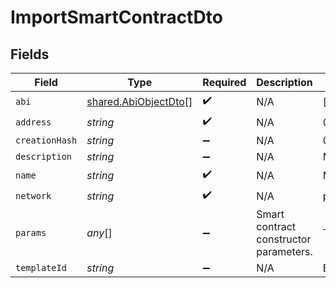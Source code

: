 # ImportSmartContractDto


## Fields

| Field                                                                               | Type                                                                                | Required                                                                            | Description                                                                         | Example                                                                             |
| ----------------------------------------------------------------------------------- | ----------------------------------------------------------------------------------- | ----------------------------------------------------------------------------------- | ----------------------------------------------------------------------------------- | ----------------------------------------------------------------------------------- |
| `abi`                                                                               | [shared.AbiObjectDto](../../../sdk/models/shared/abiobjectdto.md)[]                 | :heavy_check_mark:                                                                  | N/A                                                                                 | [object Object]                                                                     |
| `address`                                                                           | *string*                                                                            | :heavy_check_mark:                                                                  | N/A                                                                                 | 0x1C1f7A4d7F853856b964947CA03B92993D3ef40e                                          |
| `creationHash`                                                                      | *string*                                                                            | :heavy_minus_sign:                                                                  | N/A                                                                                 | 0x55b782a3db6d7b8c1949536110dcaaac69b4f83455959ab2839c09c2ed2ab1da                  |
| `description`                                                                       | *string*                                                                            | :heavy_minus_sign:                                                                  | N/A                                                                                 | Minimal smart contract description.                                                 |
| `name`                                                                              | *string*                                                                            | :heavy_check_mark:                                                                  | N/A                                                                                 | Minimal Contract Test.                                                              |
| `network`                                                                           | *string*                                                                            | :heavy_check_mark:                                                                  | N/A                                                                                 | polygon-mumbai                                                                      |
| `params`                                                                            | *any*[]                                                                             | :heavy_minus_sign:                                                                  | Smart contract constructor parameters.                                              | TestToken,TEST,1000000000000000000000000,0x298e760768c8481780397eE28A127eAd584df4ee |
| `templateId`                                                                        | *string*                                                                            | :heavy_minus_sign:                                                                  | N/A                                                                                 | ERC721_META_TRANSACTION                                                             |